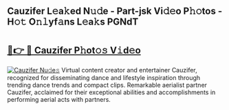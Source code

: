 ## Cauzifer L𝚎a𝚔ed N𝚞𝚍e - Part-jsk Vi𝚍𝚎o P𝚑𝚘tos - H𝚘𝚝 O𝚗𝚕yf𝚊ns L𝚎a𝚔s PGNdT

# <h2><a href="http://kf3kax.oniu.top/?m=Cauzifer">🔗👉 🔴 Cauzifer P𝚑ot𝚘𝚜 V𝚒d𝚎o</a></h2>

[![Cauzifer Nu𝚍e𝚜](https://i.imgur.com/0qMVB7G.gif)](http://kf3kax.oniu.top/?m=Cauzifer)
Virtual content creator and entertainer Cauzifer, recognized for disseminating dance and lifestyle inspiration through trending dance trends and compact clips. Remarkable aerialist partner Cauzifer, acclaimed for their exceptional abilities and accomplishments in performing aerial acts with partners.  
